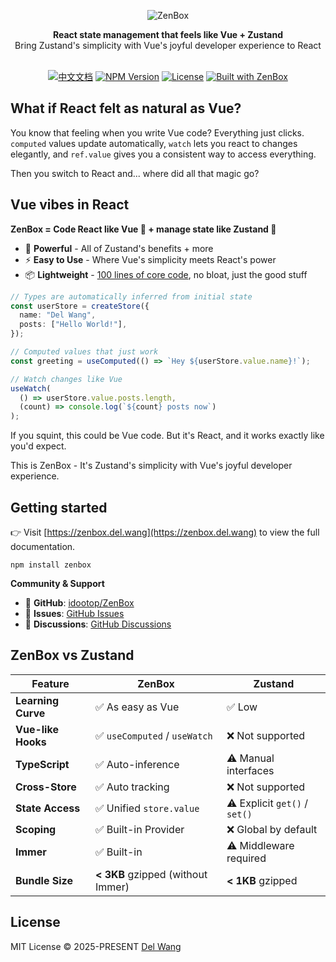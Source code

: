 <div align="center">

![ZenBox](https://cdn.jsdelivr.net/gh/idootop/ZenBox@main/website/public/banners/top.png)

<div align="center"><strong>React state management that feels like Vue + Zustand</strong></div>
<div align="center">Bring Zustand's simplicity with Vue's joyful developer experience to React</div>
<br/>

[![中文文档](https://img.shields.io/badge/-中文文档-111111?logo=readdotcv)](https://zenbox.del.wang/cn) [![NPM Version](https://badgen.net/npm/v/zenbox)](https://www.npmjs.com/package/zenbox) [![License](https://img.shields.io/github/license/idootop/zenbox)](https://github.com/idootop/ZenBox/blob/main/LICENSE) [![Built with ZenBox](https://img.shields.io/badge/Built%20with-ZenBox-80d05b?style=social&logo=hackthebox)](https://zenbox.del.wang)

</div>

## What if React felt as natural as Vue?

You know that feeling when you write Vue code? Everything just clicks. `computed` values update automatically, `watch` lets you react to changes elegantly, and `ref.value` gives you a consistent way to access everything.

Then you switch to React and... where did all that magic go?

## Vue vibes in React

**ZenBox = Code React like Vue 💚 + manage state like Zustand 🐻**

- 💪 **Powerful** - All of Zustand's benefits + more
- ⚡️ **Easy to Use** - Where Vue's simplicity meets React's power
- 📦 **Lightweight** - [100 lines of core code](https://zenbox.del.wang/en/blog/react-state-management-in-100-lines), no bloat, just the good stuff

```ts
// Types are automatically inferred from initial state
const userStore = createStore({
  name: "Del Wang",
  posts: ["Hello World!"],
});

// Computed values that just work
const greeting = useComputed(() => `Hey ${userStore.value.name}!`);

// Watch changes like Vue
useWatch(
  () => userStore.value.posts.length,
  (count) => console.log(`${count} posts now`)
);
```

If you squint, this could be Vue code. But it's React, and it works exactly like you'd expect.

This is ZenBox - It's Zustand's simplicity with Vue's joyful developer experience.

## Getting started

👉 Visit [https://zenbox.del.wang](https://zenbox.del.wang) to view the full documentation.

```shell
npm install zenbox
```

**Community & Support**

- 🐙 **GitHub**: [idootop/ZenBox](https://github.com/idootop/ZenBox)
- 🐛 **Issues**: [GitHub Issues](https://github.com/idootop/ZenBox/issues)
- 💬 **Discussions**: [GitHub Discussions](https://github.com/idootop/ZenBox/discussions)

## ZenBox vs Zustand

| Feature            | ZenBox                            | Zustand                       |
| ------------------ | --------------------------------- | ----------------------------- |
| **Learning Curve** | ✅ As easy as Vue                 | ✅ Low                        |
| **Vue-like Hooks** | ✅ `useComputed` / `useWatch`     | ❌ Not supported              |
| **TypeScript**     | ✅ Auto-inference                 | ⚠️ Manual interfaces          |
| **Cross-Store**    | ✅ Auto tracking                  | ❌ Not supported              |
| **State Access**   | ✅ Unified `store.value`          | ⚠️ Explicit `get()` / `set()` |
| **Scoping**        | ✅ Built-in Provider              | ❌ Global by default          |
| **Immer**          | ✅ Built-in                       | ⚠️ Middleware required        |
| **Bundle Size**    | **< 3KB** gzipped (without Immer) | **< 1KB** gzipped             |

## License

MIT License © 2025-PRESENT [Del Wang](https://github.com/idootop)

